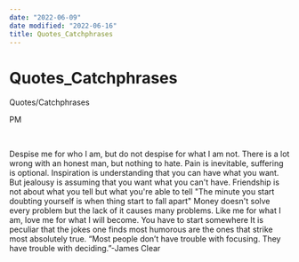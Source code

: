 ```yaml
---
date: "2022-06-09"
date modified: "2022-06-16"
title: Quotes_Catchphrases
---
```


# Quotes_Catchphrases
Quotes/Catchphrases

PM

 

Despise me for who I am, but do not despise for what I am not.
There is a lot wrong with an honest man, but nothing to hate.
Pain is inevitable, suffering is optional.
Inspiration is understanding that you can have what you want. But jealousy is assuming that you want what you can't have.
Friendship is not about what you tell but what you're able to tell
"The minute you start doubting yourself is when thing start to fall apart"
Money doesn't solve every problem but the lack of it causes many problems.
Like me for what I am, love me for what I will become.
You have to start somewhere
It is peculiar that the jokes one finds most humorous are the ones that strike most absolutely true.
“Most people don’t have trouble with focusing. They have trouble with deciding.”-James Clear
 
